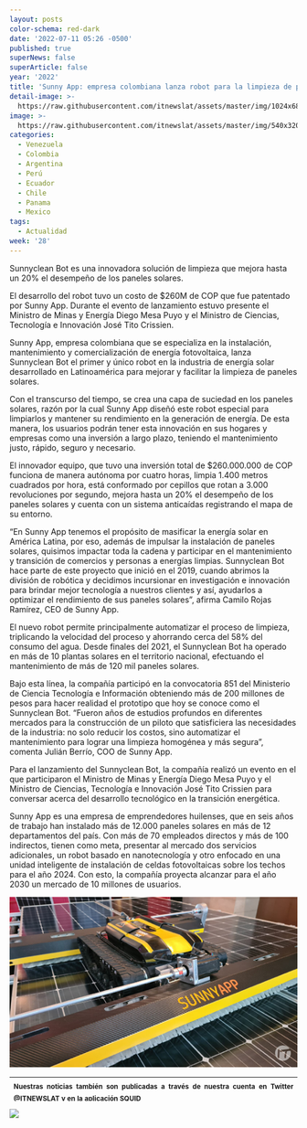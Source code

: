 ```yaml
---
layout: posts
color-schema: red-dark
date: '2022-07-11 05:26 -0500'
published: true
superNews: false
superArticle: false
year: '2022'
title: 'Sunny App: empresa colombiana lanza robot para la limpieza de paneles solares'
detail-image: >-
  https://raw.githubusercontent.com/itnewslat/assets/master/img/1024x680/limpia-panel-g.jpg
image: >-
  https://raw.githubusercontent.com/itnewslat/assets/master/img/540x320/limpia-panel-p.jpg
categories:
  - Venezuela
  - Colombia
  - Argentina
  - Perú
  - Ecuador
  - Chile
  - Panama
  - Mexico
tags:
  - Actualidad
week: '28'
---
```

Sunnyclean Bot es una innovadora solución de limpieza que mejora hasta un 20% el desempeño de los paneles solares.

El desarrollo del robot tuvo un costo de $260M de COP que fue patentado por Sunny App.
Durante el evento de lanzamiento estuvo presente el Ministro de Minas y Energía Diego Mesa Puyo y el Ministro de Ciencias, Tecnología e Innovación José Tito Crissien. 
 
Sunny App, empresa colombiana que se especializa en la instalación, mantenimiento y comercialización de energía fotovoltaica, lanza Sunnyclean Bot el primer y único robot en la industria de energía solar desarrollado en Latinoamérica para mejorar y facilitar la limpieza de paneles solares.
 
Con el transcurso del tiempo, se crea una capa de suciedad en los paneles solares, razón por la cual Sunny App diseñó este robot especial para limpiarlos y mantener su rendimiento en la generación de energía. De esta manera, los usuarios podrán tener esta innovación en sus hogares y empresas como una inversión a largo plazo, teniendo el mantenimiento justo, rápido, seguro y necesario.
 
El innovador equipo, que tuvo una inversión total de $260.000.000 de COP funciona de manera autónoma por cuatro horas, limpia 1.400 metros cuadrados por hora, está conformado por cepillos que rotan a 3.000 revoluciones por segundo, mejora hasta un 20% el desempeño de los paneles solares y cuenta con un sistema anticaídas registrando el mapa de su entorno.
 
“En Sunny App tenemos el propósito de masificar la energía solar en América Latina, por eso, además de impulsar la instalación de paneles solares, quisimos impactar toda la cadena y  participar en el mantenimiento y transición de comercios y personas a energías limpias. Sunnyclean Bot hace parte de este proyecto que inició en el 2019, cuando abrimos la división de robótica y decidimos incursionar en investigación e innovación para brindar mejor tecnología a nuestros clientes y así, ayudarlos a optimizar el rendimiento de sus paneles solares”, afirma Camilo Rojas Ramírez, CEO de Sunny App.
 
El nuevo robot permite principalmente automatizar el proceso de limpieza, triplicando la velocidad del proceso y ahorrando cerca del 58% del consumo del agua. Desde finales del 2021, el Sunnyclean Bot ha operado en más de 10 plantas solares en el territorio nacional, efectuando el mantenimiento de más de 120 mil paneles solares.
 
Bajo esta línea, la compañía participó en la convocatoria 851 del Ministerio de Ciencia Tecnología e Información obteniendo más de 200 millones de pesos para hacer realidad el prototipo que hoy se conoce como el Sunnyclean Bot. “Fueron años de estudios profundos en diferentes mercados para la construcción de un piloto que satisficiera las necesidades de la industria: no solo reducir los costos, sino automatizar el mantenimiento para lograr una limpieza homogénea y más segura”, comenta Julián Berrío, COO de Sunny App.
 
Para el lanzamiento del Sunnyclean Bot, la compañía realizó un evento en el que participaron el Ministro de Minas y Energía Diego Mesa Puyo y el Ministro de Ciencias, Tecnología e Innovación José Tito Crissien para conversar acerca del desarrollo tecnológico en la transición energética.
 
Sunny App es una empresa de emprendedores huilenses, que en seis años de trabajo han instalado más de 12.000 paneles solares en más de 12 departamentos del país. Con más de 70 empleados directos y más de 100 indirectos, tienen como meta,  presentar al mercado dos servicios adicionales, un robot basado en nanotecnología y otro enfocado en una unidad inteligente de instalación de celdas fotovoltaicas sobre los techos para el año 2024. Con esto, la compañía proyecta alcanzar para el año 2030 un mercado de 10 millones de usuarios.


![](https://raw.githubusercontent.com/itnewslat/assets/master/img/540x320/limpia-panel-p.jpg)

<table style="height: 42px;" width="569">
<tbody>
<tr>
<td style="text-align: justify;"><sub><strong>Nuestras noticias también son publicadas a través de nuestra cuenta en Twitter <a href="https://twitter.com/itnewslat?lang=es">@ITNEWSLAT</a> y en la aplicación <a href="https://squidapp.co/en/">SQUID</a></strong></sub></td>
</tr>
</tbody>
</table>

<img src="https://tracker.metricool.com/c3po.jpg?hash=56f88a41e39ab42c063cc51676587a04"/>
